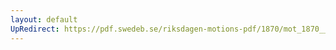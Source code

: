 ```yaml
---
layout: default
UpRedirect: https://pdf.swedeb.se/riksdagen-motions-pdf/1870/mot_1870__ak__00173/mot_1870__ak__00173_005.pdf
---
```

